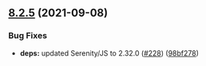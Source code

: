 ## [8.2.5](https://github.com/protractor-cucumber-framework/protractor-cucumber-framework/compare/v8.2.4...v8.2.5) (2021-09-08)


### Bug Fixes

* **deps:** updated Serenity/JS to 2.32.0 ([#228](https://github.com/protractor-cucumber-framework/protractor-cucumber-framework/issues/228)) ([98bf278](https://github.com/protractor-cucumber-framework/protractor-cucumber-framework/commit/98bf278362563a1883b47ffc8869325c0b81d491))
